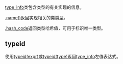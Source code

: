 [type_info]()类包含类型的有关实现的信息。

[.name()]()返回实现相关的类类型。

[.hash_code]()返回类型哈希值，可用于标识唯一类型。

## typeid

使用[typeid(expr)]()或[typeid(type)]()返回[type_info]()左值表达式。